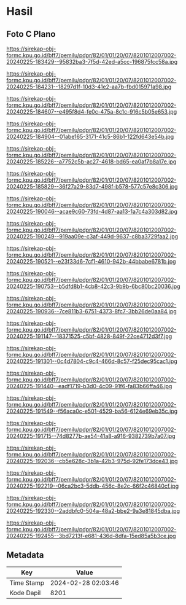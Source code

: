 # Hasil

## Foto C Plano

https://sirekap-obj-formc.kpu.go.id/bff7/pemilu/pdpr/82/01/01/20/07/8201012007002-20240225-183429--95832ba3-7f5d-42ed-a5cc-196875fcc58a.jpg

https://sirekap-obj-formc.kpu.go.id/bff7/pemilu/pdpr/82/01/01/20/07/8201012007002-20240225-184231--18297d1f-10d3-41e2-aa7b-fbd015971a98.jpg

https://sirekap-obj-formc.kpu.go.id/bff7/pemilu/pdpr/82/01/01/20/07/8201012007002-20240225-184607--e495f8d4-fe0c-475a-8c1c-916c5b05e653.jpg

https://sirekap-obj-formc.kpu.go.id/bff7/pemilu/pdpr/82/01/01/20/07/8201012007002-20240225-184904--01abe165-3171-41c5-86b1-122fd643e54b.jpg

https://sirekap-obj-formc.kpu.go.id/bff7/pemilu/pdpr/82/01/01/20/07/8201012007002-20240225-185226--a7752c5b-ac27-4618-bd65-ea0af7b8a17e.jpg

https://sirekap-obj-formc.kpu.go.id/bff7/pemilu/pdpr/82/01/01/20/07/8201012007002-20240225-185829--36f27a29-83d7-498f-b578-577c57e8c306.jpg

https://sirekap-obj-formc.kpu.go.id/bff7/pemilu/pdpr/82/01/01/20/07/8201012007002-20240225-190046--acae9c60-73fd-4d87-aa13-1a7c4a303d82.jpg

https://sirekap-obj-formc.kpu.go.id/bff7/pemilu/pdpr/82/01/01/20/07/8201012007002-20240225-190249--919aa09e-c3af-449d-9637-c8ba3729faa2.jpg

https://sirekap-obj-formc.kpu.go.id/bff7/pemilu/pdpr/82/01/01/20/07/8201012007002-20240225-190521--e23f33d6-7cf1-4610-942b-44bbabe6781b.jpg

https://sirekap-obj-formc.kpu.go.id/bff7/pemilu/pdpr/82/01/01/20/07/8201012007002-20240225-190753--b5dfd8b1-4cb8-42c3-9b9b-6bc80bc20036.jpg

https://sirekap-obj-formc.kpu.go.id/bff7/pemilu/pdpr/82/01/01/20/07/8201012007002-20240225-190936--7ce811b3-6751-4373-8fc7-3bb26de0aa84.jpg

https://sirekap-obj-formc.kpu.go.id/bff7/pemilu/pdpr/82/01/01/20/07/8201012007002-20240225-191147--18371525-c5bf-4828-849f-22ce4712d3f7.jpg

https://sirekap-obj-formc.kpu.go.id/bff7/pemilu/pdpr/82/01/01/20/07/8201012007002-20240225-191301--0c4d7804-c9c4-466d-8c57-f25dec95cac1.jpg

https://sirekap-obj-formc.kpu.go.id/bff7/pemilu/pdpr/82/01/01/20/07/8201012007002-20240225-191440--eadf1719-b3d0-4c09-91f6-fa83b66ffa46.jpg

https://sirekap-obj-formc.kpu.go.id/bff7/pemilu/pdpr/82/01/01/20/07/8201012007002-20240225-191549--f56aca0c-e501-4529-ba56-6124e69eb35c.jpg

https://sirekap-obj-formc.kpu.go.id/bff7/pemilu/pdpr/82/01/01/20/07/8201012007002-20240225-191715--74d8277b-ae54-41a8-a916-9382739b7a07.jpg

https://sirekap-obj-formc.kpu.go.id/bff7/pemilu/pdpr/82/01/01/20/07/8201012007002-20240225-192036--cb5e628c-3b1a-42b3-975d-92fe173dce43.jpg

https://sirekap-obj-formc.kpu.go.id/bff7/pemilu/pdpr/82/01/01/20/07/8201012007002-20240225-192219--06ca2bc3-5ddb-456c-8e2c-66f2c46840cf.jpg

https://sirekap-obj-formc.kpu.go.id/bff7/pemilu/pdpr/82/01/01/20/07/8201012007002-20240225-192330--2addbfc0-504a-48a2-bbe2-9a3e81845dba.jpg

https://sirekap-obj-formc.kpu.go.id/bff7/pemilu/pdpr/82/01/01/20/07/8201012007002-20240225-192455--3bd7213f-e681-436d-8dfa-15ed85a5b3ce.jpg


## Metadata

| Key        | Value               |
| ---------- | ------------------- |
| Time Stamp | 2024-02-28 02:03:46 |
| Kode Dapil | 8201                |



